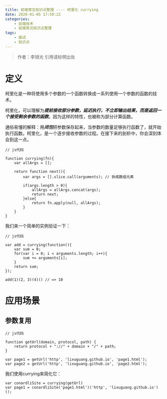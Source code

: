 ```yaml
---
title: 前端常见知识点整理 ---- 柯里化 currying
date: 2020-01-05 17:59:22
categories: 
    - 前端技术
    - 前端常见知识点整理
tags: 
	- 面试
	- 知识点
---
```

> 作者：李旭光
> 引用请标明出处


# 定义 
柯里化是一种将使用多个参数的一个函数转换成一系列使用一个参数的函数的技术。

柯里化，可以理解为***提前接收部分参数，延迟执行，不立即输出结果，而是返回一个接受剩余参数的函数***。因为这样的特性，也被称为部分计算函数。

通俗易懂的解释：用***闭包***把参数保存起来，当参数的数量足够执行函数了，就开始执行函数。柯里化，是一个逐步接收参数的过程。在接下来的剖析中，你会深刻体会到这一点。

```
// js代码

function currying(fn){
    var allArgs = [];

    return function next(){
        var args = [].slice.call(arguments); // 拆成数组元素

        if(args.length > 0){
            allArgs = allArgs.concat(args);
            return next;
        }else{
            return fn.apply(null, allArgs);
        }
    } 
}
```
我们来一个简单的实例验证一下：

```
// js代码

var add = currying(function(){
    var sum = 0;
    for(var i = 0; i < arguments.length; i++){
        sum += arguments[i];
    }
    return sum;
});

add(1)(2, 3)(4)() // => 10
```

# 应用场景
## 参数复用
```
// js代码

function getUrl(domain, protocol, path) {
	return protocol + "://" + domain + "/" + path;
}

var page1 = getUrl('http', 'lixuguang.github.io', 'page1.html');
var page2 = getUrl('http', 'lixuguang.github.io', 'page2.html');
```
我们使用currying来简化它：

```
var conardliSite = currying(getUrl)
var page1 = conardliSite('page1.html')('http', 'lixuguang.github.io')(); 
```
